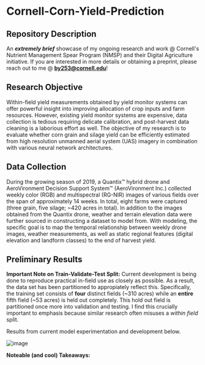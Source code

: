 # Cornell-Corn-Yield-Prediction

## Repository Description ##
An **_extremely brief_** showcase of my ongoing research and work @ Cornell's Nutrient Management Spear Program (NMSP) and their Digital Agriculture initiative. If you are interested in more details or obtaining a preprint, please reach out to me @ **by253@cornell.edu**! 

## Research Objective ##
Within-field yield measurements obtained by yield monitor systems can offer powerful insight into improving allocation of crop inputs and farm resources. However, existing yield monitor systems are expensive, data collection is tedious requiring delicate calibration, and post-harvest data cleaning is a laborious effort as well. The objective of my research is to evaluate whether corn grain and silage yield can be efficiently estimated from high resolution unmanned aerial system (UAS) imagery in combination with various neural network architectures. 
  
## Data Collection ##
During the growing season of 2019, a Quantix™ hybrid drone and AeroVironment Decision Support System™ (AeroVironment Inc.) collected weekly color (RGB) and multispectral
(RG-NIR) images of various fields over the span of approximately 14 weeks. In total, eight farms were captured (three grain, five silage; ~420 acres in total). In addition to the images obtained from the Quantix drone, weather and terrain elevation data were further sourced in constructing a dataset to model from. With modeling, the specific goal is to map the temporal relationship between weekly drone images, weather measurements, as well as static regional features (digital elevation and landform classes) to the end of harvest yield.

## Preliminary Results ##

**Important Note on Train-Validate-Test Split:** Current development is being done to reproduce practical in-field use as closely as possible. As a result, the data set has been partitioned to appropiately reflect this. Specifically, the training set consists of **four** distinct fields (~310 acres) while an **entire** fifth field (~53 acres) is held out completely. This hold out field is partitioned once more into validation and testing. I find this crucially important to emphasis because similar research often misuses a _within field_ split.  

Results from current model experimentation and development below.

![image](https://user-images.githubusercontent.com/89032804/156907835-c90ca06b-49a2-46c1-92c2-f3637f1e3c3d.png)

**Noteable (and cool) Takeaways:**

